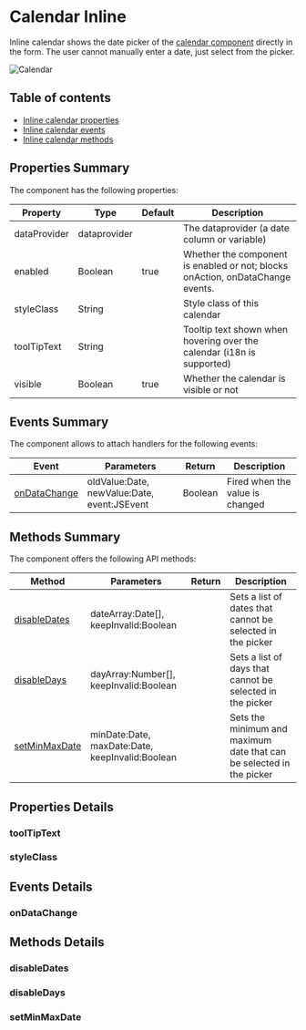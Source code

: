 # Calendar Inline

Inline calendar shows the date picker of the [calendar component](https://github.com/Servoy/bootstrapcomponents/wiki/Calendar) directly in the form. The user cannot manually enter a date, just select from the picker.

![Calendar](https://github.com/Servoy/bootstrapcomponents/wiki/images/calendar\_inline.png)

## Table of contents

* [Inline calendar properties](inline-calendar.md#properties-summary)
* [Inline calendar events](inline-calendar.md#events-summary)
* [Inline calendar methods](inline-calendar.md#methods-summary)

## Properties Summary

The component has the following properties:

| Property     | Type         | Default | Description                                                                    |
| ------------ | ------------ | ------- | ------------------------------------------------------------------------------ |
| dataProvider | dataprovider |         | The dataprovider (a date column or variable)                                   |
| enabled      | Boolean      | true    | Whether the component is enabled or not; blocks onAction, onDataChange events. |
| styleClass   | String       |         | Style class of this calendar                                                   |
| toolTipText  | String       |         | Tooltip text shown when hovering over the calendar (i18n is supported)         |
| visible      | Boolean      | true    | Whether the calendar is visible or not                                         |

## Events Summary

The component allows to attach handlers for the following events:

| Event        | Parameters                                  | Return  | Description                     |
| ------------ | ------------------------------------------- | ------- | ------------------------------- |
| [onDataChange](inline-calendar#ondatachange) | oldValue:Date, newValue:Date, event:JSEvent | Boolean | Fired when the value is changed |

## Methods Summary

The component offers the following API methods:

| Method        | Parameters                                      | Return | Description                                                          |
| ------------- | ----------------------------------------------- | ------ | -------------------------------------------------------------------- |
| [disableDates](inline-calendar#disabledates)  | dateArray:Date\[], keepInvalid:Boolean          |        | Sets a list of dates that cannot be selected in the picker           |
| [disableDays](inline-calendar#disabledays)   | dayArray:Number\[], keepInvalid:Boolean         |        | Sets a list of days that cannot be selected in the picker            |
| [setMinMaxDate](inline-calendar#setminmaxdate) | minDate:Date, maxDate:Date, keepInvalid:Boolean |        | Sets the minimum and maximum date that can be selected in the picker |


## Properties Details

### toolTipText

### styleClass

## Events Details

### onDataChange

## Methods Details

### disableDates

### disableDays

### setMinMaxDate